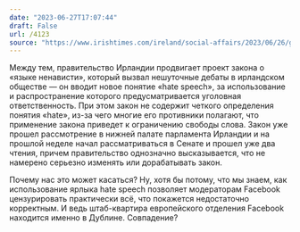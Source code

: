 ```yaml
---
date: "2023-06-27T17:07:44"
draft: False
url: /4123
source: "https://www.irishtimes.com/ireland/social-affairs/2023/06/26/government-not-expected-to-amend-hate-speech-bill-despite-criticism/"
---
```


Между тем, правительство Ирландии продвигает проект закона о «языке ненависти», который вызвал нешуточные дебаты в ирландском обществе — он вводит новое понятие «hate speech», за использование и распространение которого предусматривается уголовная ответственность. При этом закон не содержит четкого определения понятия «hate», из-за чего многие его противники полагают, что применение закона приведет к ограничению свободы слова. Закон уже прошел рассмотрение в нижней палате парламента Ирландии и на прошлой неделе начал рассматриваться в Сенате и прошел уже два чтения, причем правительство однозначно высказывается, что не намерено серьезно изменять или дорабатывать закон.

Почему нас это может касаться? Ну, хотя бы потому, что мы знаем, как использование ярлыка hate speech позволяет модераторам Facebook цензурировать практически всё, что покажется недостаточно корректным. И ведь штаб-квартира европейского отделения Facebook находится именно в Дублине. Совпадение?
